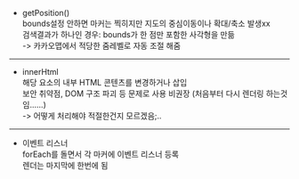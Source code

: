 - getPosition()   
bounds설정 안하면 마커는 찍히지만 지도의 중심이동이나 확대/축소 발생xx   
검색결과가 하나인 경우: bounds가 한 점만 포함한 사각형을 만듦    
-> 카카오맵에서 적당한 줌레벨로 자동 조절 해줌

<hr>

- innerHtml   
해당 요소의 내부 HTML 콘텐츠를 변경하거나 삽입   
보안 취약점, DOM 구조 파괴 등 문제로 사용 비권장 (처음부터 다시 렌더링 하는것임......)   
-> 어떻게 처리해야 적절한건지 모르겠음;..   

<hr>

- 이벤트 리스너   
forEach를 돌면서 각 마커에 이벤트 리스너 등록   
렌더는 마지막에 한번에 됨